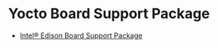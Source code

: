 # Yocto Board Support Package



- [Intel® Edison Board Support Package](http://download.intel.com/support/edison/sb/edisonbsp_ug_331188005.pdf)